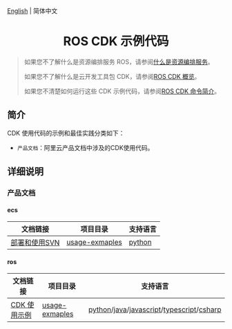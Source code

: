 [English](./README.md) | 简体中文

<h1 align="center">ROS CDK 示例代码</h1>

> 如果您不了解什么是资源编排服务 ROS，请参阅[什么是资源编排服务](https://help.aliyun.com/zh/ros/product-overview/what-is-ros)。
> 
> 如果您不了解什么是云开发工具包 CDK，请参阅[ROS CDK 概览](https://help.aliyun.com/zh/ros/developer-reference/ros-cdk)。
> 
> 如果您不清楚如何运行这些 CDK 示例代码，请参阅[ROS CDK 命令简介](https://help.aliyun.com/zh/ros/developer-reference/ros-cdk-commands)。

## 简介

CDK 使用代码的示例和最佳实践分类如下：

- `产品文档`：阿里云产品文档中涉及的CDK使用代码。

## 详细说明

### 产品文档

#### ecs

| 文档链接                                                                | 项目目录                                       | 支持语言                                                |
|-----------------------------------------------------------------------------|----------------------------------------------------------|----------------------------------------------------------|
| [部署和使用SVN](https://help.aliyun.com/zh/ecs/use-cases/deploying-and-using-svn)|[usage-exmaples](./product-documents/ecs/usage-examples/) | [python](./product-documents/ecs/usage-examples/python/) |

#### ros

|文档链接    |项目目录    |支持语言  |
|-----------------|---------------------|-----------|
|[CDK 使用示例](https://help.aliyun.com/zh/ros/developer-reference/usage-examples)|[usage-exmaples](./product-documents/ros/usage-examples/)|[python](./product-documents/ros/usage-examples/python/)/[java](./product-documents/ros/usage-examples/java/)/[javascript](./product-documents/ros/usage-examples/javascript/)/[typescript](./product-documents/ros/usage-examples/typescript/)/[csharp](./product-documents/ros/usage-examples/csharp/)|

